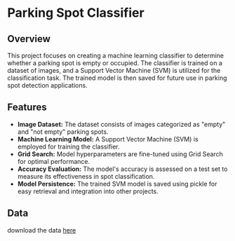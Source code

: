# Parking Spot Classifier

## Overview

This project focuses on creating a machine learning classifier to determine whether a parking spot is empty or occupied. The classifier is trained on a dataset of images, and a Support Vector Machine (SVM) is utilized for the classification task. The trained model is then saved for future use in parking spot detection applications.

## Features

- **Image Dataset:** The dataset consists of images categorized as "empty" and "not empty" parking spots.
- **Machine Learning Model:** A Support Vector Machine (SVM) is employed for training the classifier.
- **Grid Search:** Model hyperparameters are fine-tuned using Grid Search for optimal performance.
- **Accuracy Evaluation:** The model's accuracy is assessed on a test set to measure its effectiveness in spot classification.
- **Model Persistence:** The trained SVM model is saved using pickle for easy retrieval and integration into other projects.

## Data

 download the data [here](https://drive.google.com/drive/folders/1CjEFWihRqTLNUnYRwHXxGAVwSXF2k8QC?usp=drive_link)


